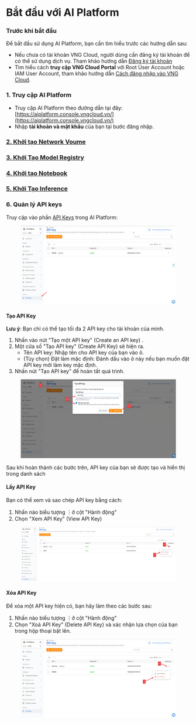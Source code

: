 # Bắt đầu với AI Platform

### Trước khi bắt đầu <a href="#gettingstarted-vcr-truockhibatdau" id="gettingstarted-vcr-truockhibatdau"></a>

Để bắt đầu sử dụng AI Platform, bạn cần tìm hiểu trước các hướng dẫn sau:

* Nếu chưa có tài khoản VNG Cloud, người dùng cần đăng ký tài khoản để có thể sử dụng dịch vụ. Tham khảo hướng dẫn [Đăng ký tài khoản](../../huong-dan-su-dung-tai-khoan/dang-ky-tai-khoan.md)
* Tìm hiểu cách **truy cập VNG Cloud Portal** với Root User Account hoặc IAM User Account, tham khảo hướng dẫn [Cách đăng nhập vào VNG Cloud](../../identity-and-access-management-iam/cac-loai-dinh-danh-iam/tai-khoan-user-accounts/cach-dang-nhap-vao-vng-cloud.md).

### 1. Truy cập AI Platform

* Truy cập AI Platform theo đường dẫn tại đây: [https://aiplatform.console.vngcloud.vn/](https://aiplatform.console.vngcloud.vn/)
* Nhập **tài khoản và mật khẩu** của bạn tại bước đăng nhập.

### [2. Khởi tạo Network Voume](https://docs.vngcloud.vn/vng-cloud-document/vn/ai-stack/ai-platform/network-volume)

### [**3. Khởi Tạo Model Registry**](https://docs.vngcloud.vn/vng-cloud-document/vn/ai-stack/ai-platform/model-registry)

### [**4. Khởi tạo Notebook**](https://docs.vngcloud.vn/vng-cloud-document/vn/ai-stack/ai-platform/notebook-instance)

### [&#x35;**. Khởi Tạo Inference**](https://docs.vngcloud.vn/vng-cloud-document/vn/ai-stack/ai-platform/inference)

### 6. Quản lý API keys

Truy cập vào phần [API Keys](https://aiplatform.console.vngcloud.vn/keys) trong AI Platform:

<div align="center" data-full-width="false"><figure><img src="../../.gitbook/assets/image (6) (1) (1) (1).png" alt=""><figcaption></figcaption></figure></div>

#### Tạo API Key

**Lưu ý**: Bạn chỉ có thể tạo tối đa 2 API key cho tài khoản của mình.

1. Nhấn vào nút "Tạo một API key" (Create an API key) .
2. Một cửa sổ "Tạo API key" (Create API Key) sẽ hiện ra.&#x20;
   * Tên API key: Nhập tên cho API key của bạn vào ô.
   * (Tùy chọn) Đặt làm mặc định: Đánh dấu vào ô này nếu bạn muốn đặt API key mới làm key mặc định.
3. Nhấn nút "Tạo API key"  để hoàn tất quá trình.

<figure><img src="../../.gitbook/assets/image (8) (1) (1) (1).png" alt=""><figcaption></figcaption></figure>

Sau khi hoàn thành các bước trên, API key của bạn sẽ được tạo và hiển thị trong danh sách

#### Lấy API Key&#x20;

Bạn có thể xem và sao chép API key bằng cách:

1. Nhấn nào biểu tượng ︙ở cột "Hành động"
2. Chọn "Xem API Key" (View API Key)

<figure><img src="../../.gitbook/assets/image (13) (1) (1).png" alt=""><figcaption></figcaption></figure>

#### Xóa API Key

Để xóa một API key hiện có, bạn hãy làm theo các bước sau:

1. Nhấn nào biểu tượng ︙ở cột "Hành động"
2. Chọn "Xoá API Key" (Delete API Key) và xác nhận lựa chọn của bạn trong hộp thoại bật lên.

<figure><img src="../../.gitbook/assets/image (9) (1) (1).png" alt=""><figcaption></figcaption></figure>

